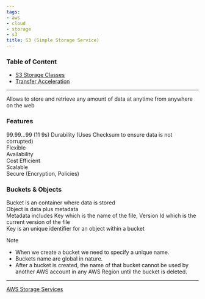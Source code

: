 ```yaml
---
tags:
- aws
- cloud
- storage
- s3
title: S3 (Simple Storage Service)
---
```


### Table of Content

* [S3 Storage Classes](s3-storage-classes.md)
* [Transfer Acceleration](transfer-acceleration.md)

---

Allows to store and retrieve any amount of data at anytime from anywhere on the web

### Features

99.99...99 (11 9s) Durability (Uses Checksum to ensure data is not corrupted)  
Flexible  
Availability  
Cost Efficient  
Scalable  
Secure (Encryption, Policies)

### Buckets & Objects

Bucket is an container where data is stored  
Object is data plus metadata  
Metadata includes Key which is the name of the file, Version Id which is the current version of the file  
Key is an unique identifier for an object within a bucket

 > [!NOTE]
 > * When we create a bucket we need to specify a unique name.
 > * Buckets name are global in nature.
 > * After a bucket is created, the name of that bucket cannot be used by another AWS account in any AWS Region until the bucket is deleted.
 
---

[AWS Storage Services](../aws-storage-services.md)
